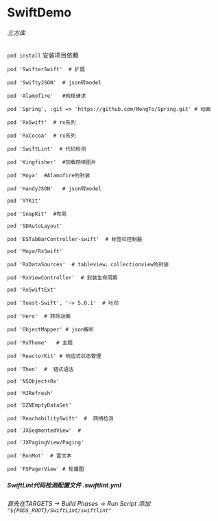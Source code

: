 # SwiftDemo

###### 三方库

`pod install` 安装项目依赖

`pod 'SwifterSwift'  # 扩展`

`pod 'SwiftyJSON'  # json转model`

`pod 'Alamofire'   #网络请求`

`pod 'Spring', :git => 'https://github.com/MengTo/Spring.git' # 动画`

`pod 'RxSwift'  # rx系列`

`pod 'RxCocoa'  # rx系列`

`pod 'SwiftLint'  # 代码检测`

`pod 'Kingfisher'  #加载网络图片`

`pod 'Moya'  #Alamofire的封装`

`pod 'HandyJSON'   # json转model`

`pod 'YYKit'`

`pod 'SnapKit'  #布局`

`pod 'SDAutoLayout'`

`pod 'ESTabBarController-swift'  # 标签栏控制器`

`pod 'Moya/RxSwift'`

`pod 'RxDataSources'  # tableview，collectionview的封装`

`pod 'RxViewController'  # 封装生命周期`

`pod 'RxSwiftExt'`

`pod 'Toast-Swift', '~> 5.0.1'  # 吐司`

`pod 'Hero'  # 转场动画`

`pod 'ObjectMapper' # json解析`

`pod 'RxTheme'   # 主题`

`pod 'ReactorKit' # 响应式状态管理`

`pod 'Then'  #  链式语法`

`pod 'NSObject+Rx'`

`pod 'MJRefresh'`

`pod 'DZNEmptyDataSet'`

`pod 'ReachabilitySwift'  #  网络检测`

`pod 'JXSegmentedView'  #`

`pod 'JXPagingView/Paging'`

`pod 'BonMot'  # 富文本`

`pod 'FSPagerView' # 轮播图`



##### SwiftLint代码检测配置文件 .swiftlint.yml

###### 首先在TARGETS -> Build Phases -> Run Script 添加 `"${PODS_ROOT}/SwiftLint/swiftlint"`

